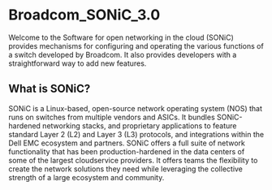 # Broadcom_SONiC_3.0
Welcome to the Software for open networking in the cloud (SONiC) provides mechanisms for configuring and operating the various functions of a switch developed by Broadcom. It also provides developers with a straightforward way to add new features.
## What is SONiC?
SONiC is a Linux-based, open-source network operating system (NOS) that runs on switches from multiple vendors and ASICs. It bundles
SONiC-hardened networking stacks, and proprietary applications to feature standard Layer 2 (L2) and Layer 3 (L3) protocols, and
integrations within the Dell EMC ecosystem and partners.
SONiC offers a full suite of network functionality that has been production-hardened in the data centers of some of the largest cloudservice providers. It offers teams the flexibility to create the network solutions they need while leveraging the collective strength of a large ecosystem and community.
